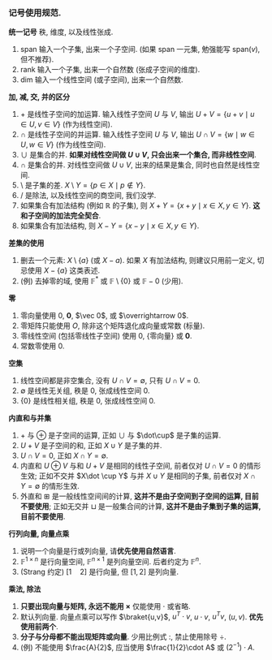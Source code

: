 ### 记号使用规范. 

**统一记号** 秩, 维度, 以及线性张成. 

1. $\mathrm{span}$ 输入一个子集, 出来一个子空间. (如果 span 一元集, 勉强能写 $\mathrm{span}(v)$, 但不推荐). 
2. $\mathrm{rank}$ 输入一个子集, 出来一个自然数 (张成子空间的维度). 
3. $\mathrm{dim}$ 输入一个线性空间 (或子空间), 出来一个自然数. 

**加, 减, 交, 并的区分**

1. $+$ 是线性子空间的加运算. 输入线性子空间 $U$ 与 $V$, 输出 $U+V=\{u+v\mid u\in U, v\in V\}$ (作为线性空间).
2. $\cap$ 是线性子空间的并运算. 输入线性子空间 $U$ 与 $V$, 输出 $U\cap V=\{w\mid w\in U, w\in V\}$ (作为线性空间).
3. $\cup$ 是集合的并. **如果对线性空间做 $U\cup V$, 只会出来一个集合, 而非线性空间**. 
4. $\cap$ 是集合的并. 对线性空间做 $U\cup V$, 出来的结果是集合, 同时也自然是线性空间. 
5. $\setminus$ 是子集的差. $X\setminus Y=\{p\in X\mid p\notin Y\}$. 
6. $/$ 是除法, 以及线性空间的商空间, 我们没学. 
7.  如果集合有加法结构 (例如 $\mathbb R$ 的子集), 则 $X+Y=\{x+y\mid x\in X, y\in Y\}$. **这和子空间的加法完全契合**.
8.  如果集合有加法结构, 则 $X-Y=\{x-y\mid x\in X,y\in Y\}$. 

**差集的使用** 

1. 删去一个元素: $X\setminus \{a\}$ (或 $X-a$). 如果 $X$ 有加法结构, 则建议只用前一定义, 切忌使用 $X-\{a\}$ 这类表述. 
2. (例) 去掉零的域, 使用 $\mathbb F^\ast$ 或 $\mathbb F\setminus\{0\}$ 或 $\mathbb F-0$ (少用). 

**零**
1. 零向量使用 $0$, $\mathbf 0$, $\vec 0$, 或 $\overrightarrow 0$.
2. 零矩阵只能使用 $O$, 除非这个矩阵退化成向量或常数 (标量). 
3. 零线性空间 (包括零线性子空间) 使用 $0$, $\{\text{零向量}\}$ 或 $\mathbf 0$. 
4. 常数零使用 $0$. 

**空集** 
1. 线性空间都是非空集合, 没有 $U\cap V=\emptyset$, 只有 $U\cap V=0$. 
2. $\emptyset$ 是线性无关组, 秩是 $0$, 张成线性空间 $0$. 
3. $\{0\}$ 是线性相关组, 秩是 $0$, 张成线性空间 $0$. 

**内直和与并集** 

1. $+$ 与 $\oplus$ 是子空间的运算, 正如 $\cup$ 与 $\dot\cup$ 是子集的运算. 
2. $U+V$ 是子空间的和, 正如 $X\cup Y$ 是子集的并. 
3. $U\cap V=0$, 正如 $X\cap Y=\emptyset$. 
4. 内直和 $U\oplus V$ 与和 $U+V$ 是相同的线性子空间, 前者仅对 $U\cap V=0$ 的情形生效; 正如不交并 $X\dot \cup Y$ 与并 $X\cup Y$ 是相同的子集, 前者仅对 $X\cap Y=\emptyset$ 的情形生效.
5. 外直和 $\boxplus$ 是一般线性空间间的计算, **这并不是由子空间到子空间的运算, 目前不要使用**; 正如无交并 $\sqcup$ 是一般集合间的计算, **这并不是由子集到子集的运算, 目前不要使用**. 

**行列向量, 向量点乘** 

1. 说明一个向量是行或列向量, 请**优先使用自然语言**. 
2. $\mathbb F^{1\times n}$ 是行向量空间, $\mathbb F^{n\times 1}$ 是列向量空间. 后者约定为 $\mathbb F^n$. 
3. (Strang 约定) $[1\quad 2]$ 是行向量, 但 $[1,2]$ 是列向量. 

**乘法, 除法** 

1. **只要出现向量与矩阵, 永远不能用 $\times$** 仅能使用 $\cdot$ 或省略. 
2. 默认列向量. 向量点乘可以写作 $\braket{u,v}$, $u^T\cdot v$, $u\cdot v$, $u^Tv$, $(u,v)$. **优先使用前两个**. 
3. **分子与分母都不能出现矩阵或向量**. 少用比例式 $:$, 禁止使用除号 $\div$. 
4. (例) 不能使用 $\frac{A}{2}$, 应当使用 $\frac{1}{2}\cdot A$ 或 $(2^{-1})\cdot A$. 

